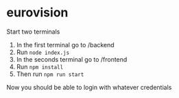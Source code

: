 # eurovision

Start two terminals

1. In the first terminal go to /backend
2. Run `node index.js`
3. In the seconds terminal go to /frontend
4. Run `npm install`
5. Then run `npm run start`

Now you should be able to login with whatever credentials
